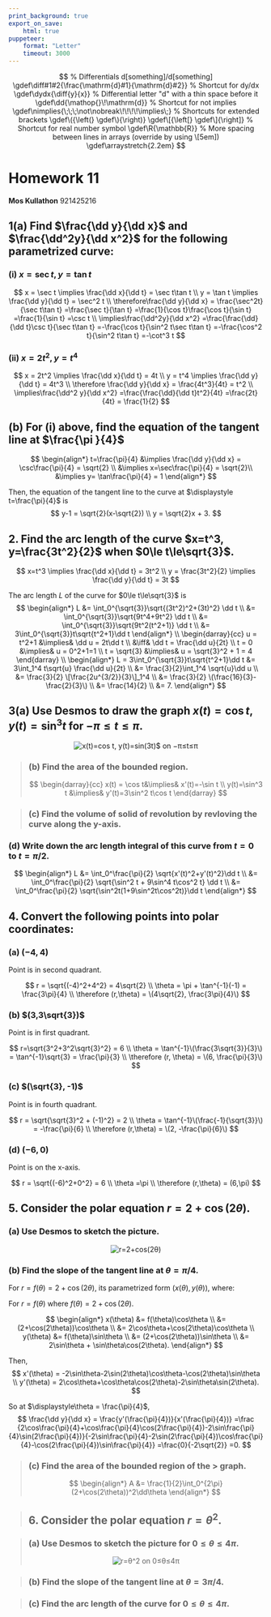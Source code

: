 ```yaml
---
print_background: true
export_on_save:
    html: true
puppeteer:
    format: "Letter"
    timeout: 3000
---
```


$$
    % Differentials d[something]/d[something]
    \gdef\diff#1#2{\frac{\mathrm{d}#1}{\mathrm{d}#2}}
    % Shortcut for dy/dx
    \gdef\dydx{\diff{y}{x}}
    % Differential letter "d" with a thin space before it
    \gdef\dd{\mathop{}\!\mathrm{d}}
    % Shortcut for not implies
    \gdef\nimplies{\;\;\;\not\nobreak\!\!\!\!\implies\;}
    % Shortcuts for extended brackets
    \gdef\({\left(} \gdef\){\right)}
    \gdef\[{\left[} \gdef\]{\right]}
    % Shortcut for real number symbol
    \gdef\R{\mathbb{R}}
    % More spacing between lines in arrays (override by using \[5em])
    \gdef\arraystretch{2.2em}
$$


# Homework 11

**Mos Kullathon**
921425216

## 1(a) Find $\frac{\dd y}{\dd x}$ and $\frac{\dd^2y}{\dd x^2}$ for the following parametrized curve:

### (i) $x=\sec t, y=\tan t$

$$
x = \sec t \implies \frac{\dd x}{\dd t} = \sec t\tan t \\
y = \tan t \implies \frac{\dd y}{\dd t} = \sec^2 t \\
\therefore\frac{\dd y}{\dd x}
= \frac{\sec^2t}{\sec t\tan t}
=\frac{\sec t}{\tan t}
=\frac{1}{\cos t}\frac{\cos t}{\sin t}
=\frac{1}{\sin t}
=\csc t \\
\implies\frac{\dd^2y}{\dd x^2}
=\frac{\frac{\dd}{\dd t}\csc t}{\sec t\tan t}
=-\frac{\cos t}{\sin^2 t\sec t\tan t}
=-\frac{\cos^2 t}{\sin^2 t\tan t}
=-\cot^3 t
$$

### (ii) $x=2t^2, y=t^4$

$$
x = 2t^2 \implies \frac{\dd x}{\dd t} = 4t \\
y = t^4 \implies \frac{\dd y}{\dd t} = 4t^3 \\
\therefore \frac{\dd y}{\dd x} = \frac{4t^3}{4t} = t^2 \\
\implies\frac{\dd^2 y}{\dd x^2}
=\frac{\frac{\dd}{\dd t}t^2}{4t}
=\frac{2t}{4t} = \frac{1}{2}
$$

## (b) For (i) above, find the equation of the tangent line at $\frac{\pi }{4}$

$$
\begin{align*}
    t=\frac{\pi}{4}
    &\implies
    \frac{\dd y}{\dd x} = \csc\frac{\pi}{4} = \sqrt{2} \\
    &\implies
    x=\sec\frac{\pi}{4} = \sqrt{2}\\
    &\implies
    y= \tan\frac{\pi}{4} = 1
\end{align*}
$$

Then, the equation of the tangent line to the curve at $\displaystyle t=\frac{\pi}{4}$ is
$$
y-1 = \sqrt{2}(x-\sqrt{2}) \\
y = \sqrt{2}x + 3.
$$

## 2. Find the arc length of the curve $x=t^3, y=\frac{3t^2}{2}$ when $0\le t\le\sqrt{3}$.

$$
x=t^3 \implies \frac{\dd x}{\dd t} = 3t^2 \\
y = \frac{3t^2}{2} \implies \frac{\dd y}{\dd t} = 3t
$$

The arc length $L$ of the curve for $0\le t\le\sqrt{3}$ is
$$
\begin{align*}
    L &= \int_0^{\sqrt{3}}\sqrt{(3t^2)^2+(3t)^2} \dd t \\
    &= \int_0^{\sqrt{3}}\sqrt{9t^4+9t^2} \dd t \\
    &= \int_0^{\sqrt{3}}\sqrt{9t^2(t^2+1)} \dd t \\
    &= 3\int_0^{\sqrt{3}}t\sqrt{t^2+1}\dd t
\end{align*}
\\
\begin{darray}{cc}
    u = t^2+1 &\implies& \dd u = 2t\dd t \\
    &\iff& \dd t = \frac{\dd u}{2t} \\
    t = 0 &\implies& u = 0^2+1=1 \\
    t = \sqrt{3} &\implies& u = \sqrt{3}^2 + 1 = 4
\end{darray}
\\
\begin{align*}
    L = 3\int_0^{\sqrt{3}}t\sqrt{t^2+1}\dd t
    &= 3\int_1^4 t\sqrt{u} \frac{\dd u}{2t} \\
    &= \frac{3}{2}\int_1^4 \sqrt{u}\dd u \\
    &= \frac{3}{2} \[\frac{2u^{3/2}}{3}\]_1^4 \\
    &= \frac{3}{2} \(\frac{16}{3}-\frac{2}{3}\) \\
    &= \frac{14}{2} \\
    &= 7.
\end{align*}
$$

## 3(a) Use Desmos to draw the graph $x(t)=\cos t, y(t)=\sin^3t$ for $-\pi\le t\le\pi$.

<center>

![x(t)=cos t, y(t)=sin(3t)$ on −π≤t≤π](assets/hw_11_3a.svg)

</center>

> ### (b) Find the area of the bounded region.
>
> $$
> \begin{darray}{cc}
>     x(t) = \cos t&\implies& x'(t)=-\sin t \\
>     y(t)=\sin^3 t &\implies& y'(t)=3\sin^2 t\cos t
> \end{darray}
> $$


> ### (c\) Find the volume of solid of revolution by revloving the curve along the y-axis.

### (d) Write down the arc length integral of this curve from $t=0$ to $t=\pi/2$.

$$
\begin{align*}
    L &= \int_0^\frac{\pi}{2} \sqrt{x'(t)^2+y'(t)^2}\dd t \\
    &= \int_0^\frac{\pi}{2}
    \sqrt{\sin^2 t + 9\sin^4 t\cos^2 t} \dd t \\
    &= \int_0^\frac{\pi}{2}
    \sqrt{\sin^2t(1+9\sin^2t\cos^2t)}\dd t
\end{align*}
$$


## 4. Convert the following points into polar coordinates:

### (a) $(-4,4)$

Point is in second quadrant.

$$
r = \sqrt{(-4)^2+4^2} = 4\sqrt{2} \\
\theta = \pi + \tan^{-1}(-1) = \frac{3\pi}{4} \\
\therefore (r,\theta) = \(4\sqrt{2}, \frac{3\pi}{4}\)
$$

### (b) $(3,3\sqrt{3})$

Point is in first quadrant.

$$
r=\sqrt{3^2+3^2\sqrt{3}^2} = 6 \\
\theta = \tan^{-1}\(\frac{3\sqrt{3}}{3}\) = \tan^{-1}\sqrt{3} = \frac{\pi}{3} \\
\therefore (r, \theta) = \(6, \frac{\pi}{3}\)
$$

### (c\) $(\sqrt{3}, -1)$

Point is in fourth quadrant.

$$
r = \sqrt{\sqrt{3}^2 + (-1)^2} = 2 \\
\theta = \tan^{-1}\(\frac{-1}{\sqrt{3}}\) = -\frac{\pi}{6} \\
\therefore (r,\theta) = \(2, -\frac{\pi}{6}\)
$$

### (d) $(-6,0)$

Point is on the x-axis.

$$
r = \sqrt{(-6)^2+0^2} = 6 \\
\theta =\pi \\
\therefore (r,\theta) = (6,\pi)
$$


## 5. Consider the polar equation $r=2+\cos(2\theta)$.

### (a) Use Desmos to sketch the picture.
<center>

![r=2+cos(2θ)](assets/hw_11_5a.svg)

</center>

### (b) Find the slope of the tangent line at $\theta=\pi/4$.

For $r=f(\theta)=2+\cos(2\theta)$, its parametrized form $(x(\theta),y(\theta))$, where:

For $r=f(\theta)$ where $f(\theta)=2+\cos(2\theta)$.


$$
\begin{align*}
    x(\theta) &= f(\theta)\cos\theta \\
    &= (2+\cos(2\theta))\cos\theta \\
    &= 2\cos\theta+\cos(2\theta)\cos\theta \\
    y(\theta) &= f(\theta)\sin\theta \\
    &= (2+\cos(2\theta))\sin\theta \\
    &= 2\sin\theta + \sin\theta\cos(2\theta).
\end{align*}
$$

Then,
$$
x'(\theta) = -2\sin\theta-2\sin(2\theta)\cos\theta-\cos(2\theta)\sin\theta \\
y'(\theta) = 2\cos\theta+\cos\theta\cos(2\theta)-2\sin\theta\sin(2\theta).
$$

So at $\displaystyle\theta = \frac{\pi}{4}$,
$$
\frac{\dd y}{\dd x} = \frac{y'(\frac{\pi}{4})}{x'(\frac{\pi}{4})}
=\frac
{2\cos\frac{\pi}{4}+\cos\frac{\pi}{4}\cos(2\frac{\pi}{4})-2\sin\frac{\pi}{4}\sin(2\frac{\pi}{4})}{-2\sin\frac{\pi}{4}-2\sin(2\frac{\pi}{4})\cos\frac{\pi}{4}-\cos(2\frac{\pi}{4})\sin\frac{\pi}{4}}
=\frac{0}{-2\sqrt{2}}
=0.
$$

> ### (c\) Find the area of the bounded region of the > graph.
>
> $$
> \begin{align*}
>     A &= \frac{1}{2}\int_0^{2\pi}(2+\cos(2\theta))^2\dd\theta
> \end{align*}
> $$


> ## 6. Consider the polar equation $r=\theta^2$.

> ### (a) Use Desmos to sketch the picture for $0\le\theta\le4\pi$.
> <center>
>
> ![r=θ^2 on 0≤θ≤4π](assets/hw_11_6a.svg)
>
> </center>

> ### (b) Find the slope of the tangent line at $\theta=3\pi/4$.

> ### (c\) Find the arc length of the curve for $0\le\theta\le4\pi$.
